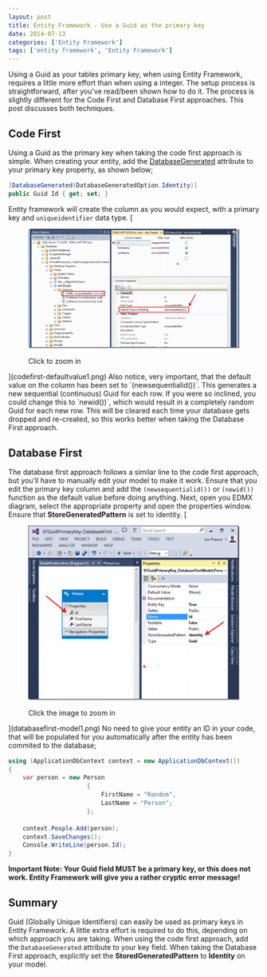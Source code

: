 ```yaml
---
layout: post
title: Entity Framework - Use a Guid as the primary key
date: 2014-07-13
categories: ['Entity Framework']
tags: ['entity framework', 'Entity Framework']
---
```


Using a Guid as your tables primary key, when using Entity Framework, requires a little more effort than when using a integer. The setup process is straightforward, after you've read/been shown how to do it. The process is slightly different for the Code First and Database First approaches. This post discusses both techniques.

## Code First

Using a Guid as the primary key when taking the code first approach is simple. When creating your entity, add the [DatabaseGenerated](<http://msdn.microsoft.com/en-us/library/system.componentmodel.dataannotations.schema.databasegeneratedattribute(v=vs.110).aspx> 'DatabaseGeneratedAttribute') attribute to your primary key property, as shown below;

```csharp
[DatabaseGenerated(DatabaseGeneratedOption.Identity)]
public Guid Id { get; set; }
```

Entity framework will create the column as you would expect, with a primary key and `uniqueidentifier` data type. [<figure>![codefirst-defaultvalue](codefirst-defaultvalue_thumb1.png 'codefirst-defaultvalue')

<figcaption>Click to zoom in</figcaption>

</figure>](codefirst-defaultvalue1.png) Also notice, very important, that the default value on the column has been set to `(newsequentialid())`.  This generates a new sequential (continuous) Guid for each row.  If you were so inclined, you could change this to `newid())`, which would result in a completely random Guid for each new row.  This will be cleared each time your database gets dropped and re-created, so this works better when taking the Database First approach.

## Database First

The database first approach follows a similar line to the code first approach, but you'll have to manually edit your model to make it work. Ensure that you edit the primary key column and add the `(newsequentialid())` or `(newid())` function as the default value before doing anything. Next, open you EDMX diagram, select the appropriate property and open the properties window. Ensure that **StoreGeneratedPattern** is set to identity. [<figure>![databasefirst-model](databasefirst-model_thumb1.png 'databasefirst-model')

<figcaption>Click the image to zoom in</figcaption>

</figure>](databasefirst-model1.png) No need to give your entity an ID in your code, that will be populated for you automatically after the entity has been commited to the database;

```csharp
using (ApplicationDbContext context = new ApplicationDbContext())
{
    var person = new Person
                      {
                          FirstName = "Random",
                          LastName = "Person";
                      };

    context.People.Add(person);
    context.SaveChanges();
    Console.WriteLine(person.Id);
}
```

**Important Note: Your Guid field MUST be a primary key, or this does not work. Entity Framework will give you a rather cryptic error message!**

## Summary

Guid (Globally Unique Identifiers) can easily be used as primary keys in Entity Framework. A little extra effort is required to do this, depending on which approach you are taking. When using the code first approach, add the `DatabaseGenerated` attribute to your key field. When taking the Database First approach, explicitly set the **StoredGeneratedPattern** to **Identity** on your model.
